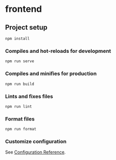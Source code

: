 # frontend

## Project setup
```
npm install
```

### Compiles and hot-reloads for development
```
npm run serve
```

### Compiles and minifies for production
```
npm run build
```

### Lints and fixes files
```
npm run lint
```

### Format files
```
npm run format
```

### Customize configuration
See [Configuration Reference](https://cli.vuejs.org/config/).
